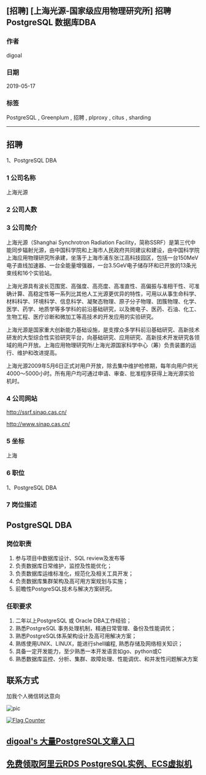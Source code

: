 ## [招聘] [上海光源-国家级应用物理研究所] 招聘PostgreSQL 数据库DBA     
               
### 作者               
digoal              
              
### 日期              
2019-05-17              
              
### 标签              
PostgreSQL , Greenplum , 招聘 , plproxy , citus , sharding             
              
----              
              
## 招聘              
1、PostgreSQL DBA 
               
### 1 公司名称            
上海光源 
    
### 2 公司人数            
            
### 3 公司简介   
上海光源（Shanghai Synchrotron Radiation Facility，简称SSRF）是第三代中能同步辐射光源，由中国科学院和上海市人民政府共同建议和建设，由中国科学院上海应用物理研究所承建，坐落于上海市浦东张江高科技园区，包括一台150MeV电子直线加速器、一台全能量增强器，一台3.5GeV电子储存环和已开放的13条光束线和16个实验站。

上海光源具有波长范围宽、高强度、高亮度、高准直性、高偏振与准相干性、可准确计算、高稳定性等一系列比其他人工光源更优异的特性，可用以从事生命科学、材料科学、环境科学、信息科学、凝聚态物理、原子分子物理、团簇物理、化学、医学、药学、地质学等多学科的前沿基础研究，以及微电子、医药、石油、化工、生物工程、医疗诊断和微加工等高技术的开发应用的实验研究。

上海光源是国家重大创新能力基础设施，是支撑众多学科前沿基础研究、高新技术研发的大型综合性实验研究平台，向基础研究、应用研究、高新技术开发研究各领域的用户开放。上海应用物理研究所/上海光源国家科学中心（筹）负责装置的运行、维护和改进提高。

上海光源2009年5月6日正式对用户开放，除去集中维护检修期，每年向用户供光4000～5000小时。所有用户均可通过申请、审查、批准程序获得上海光源实验机时。
    
### 4 公司网站   
http://ssrf.sinap.cas.cn/  
  
http://www.sinap.cas.cn/  
             
### 5 坐标              
上海       
              
### 6 职位              
1、PostgreSQL DBA
              
### 7 岗位描述         
      
## PostgreSQL DBA

### 岗位职责

1. 参与项目中数据库设计、SQL review及发布等
2. 负责数据库日常维护，监控及性能优化；
3. 负责数据库运维标准化，规范化及相关工具开发；
4. 负责数据库集群架构及高可用方案规划与实施；
5. 前瞻性PostgreSQL技术与解决方案研究。
  
### 任职要求  
  
1. 二年以上PostgreSQL 或 Oracle DBA工作经验；
2. 熟悉PostgreSQL 事务处理机制，精通日常管理、备份及性能调优；
3. 熟悉PostgreSQL体系架构设计及高可用解决方案；
4. 熟练使用UNIX、LINUX，能进行shell编程, 熟悉存储及网络相关知识；
5. 具备一定开发能力，至少熟悉一本开发语言如go、python或C
5. 熟悉数据库监控、分析、集群、故障处理、性能调优、和并发性问题解决方案
  
## 联系方式 
加我个人微信转达意向      
  
![pic](../pic/digoal_weixin.jpg) 
   
  
<a rel="nofollow" href="http://info.flagcounter.com/h9V1"  ><img src="http://s03.flagcounter.com/count/h9V1/bg_FFFFFF/txt_000000/border_CCCCCC/columns_2/maxflags_12/viewers_0/labels_0/pageviews_0/flags_0/"  alt="Flag Counter"  border="0"  ></a>  
  
  
## [digoal's 大量PostgreSQL文章入口](https://github.com/digoal/blog/blob/master/README.md "22709685feb7cab07d30f30387f0a9ae")
  
  
## [免费领取阿里云RDS PostgreSQL实例、ECS虚拟机](https://free.aliyun.com/ "57258f76c37864c6e6d23383d05714ea")
  

